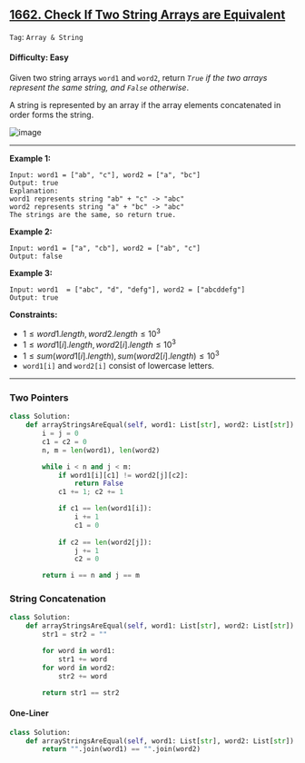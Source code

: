## [1662. Check If Two String Arrays are Equivalent](https://leetcode.com/problems/check-if-two-string-arrays-are-equivalent)

```Tag```: ```Array & String```

#### Difficulty: Easy

Given two string arrays ```word1``` and ```word2```, return _```True``` if the two arrays represent the same string, and ```False``` otherwise_.

A string is represented by an array if the array elements concatenated in order forms the string.

![image](https://github.com/quananhle/Python/assets/35042430/2fd60c9e-3861-45ac-b793-5e8ef7a5e998)

---

__Example 1:__
```
Input: word1 = ["ab", "c"], word2 = ["a", "bc"]
Output: true
Explanation:
word1 represents string "ab" + "c" -> "abc"
word2 represents string "a" + "bc" -> "abc"
The strings are the same, so return true.
```

__Example 2:__
```
Input: word1 = ["a", "cb"], word2 = ["ab", "c"]
Output: false
```

__Example 3:__
```
Input: word1  = ["abc", "d", "defg"], word2 = ["abcddefg"]
Output: true
```

__Constraints:__

- $1 \le word1.length, word2.length \le 10^3$
- $1 \le word1[i].length, word2[i].length \le 10^3$
- $1 \le sum(word1[i].length), sum(word2[i].length) \le 10^3$
- ```word1[i]``` and ```word2[i]``` consist of lowercase letters.

---

### Two Pointers

```Python
class Solution:
    def arrayStringsAreEqual(self, word1: List[str], word2: List[str]) -> bool:
        i = j = 0
        c1 = c2 = 0
        n, m = len(word1), len(word2)

        while i < n and j < m:
            if word1[i][c1] != word2[j][c2]:
                return False
            c1 += 1; c2 += 1

            if c1 == len(word1[i]):
                i += 1
                c1 = 0
            
            if c2 == len(word2[j]):
                j += 1
                c2 = 0

        return i == n and j == m
```

### String Concatenation

```Python
class Solution:
    def arrayStringsAreEqual(self, word1: List[str], word2: List[str]) -> bool:
        str1 = str2 = ""

        for word in word1:
            str1 += word
        for word in word2:
            str2 += word 

        return str1 == str2
```

#### One-Liner

```Python
class Solution:
    def arrayStringsAreEqual(self, word1: List[str], word2: List[str]) -> bool:
        return "".join(word1) == "".join(word2)
```
